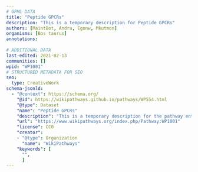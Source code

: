 ```yaml
---
# GPML DATA
title: "Peptide GPCRs"
description: "This is a temporary description for Peptide GPCRs"
authors: [MaintBot, Andra, Egonw, Mkutmon]
organisms: [Bos taurus]
annotations:
  
# ADDITIONAL DATA
last-edited: 2021-02-13
communities: []
wpid: "WP1001"
# STRUCTURED METADATA FOR SEO
seo:
  type: CreativeWork
schema-jsonld:
  - "@context": https://schema.org/
    "@id": https://wikipathways.github.io/pathways/WP554.html
    "@type": Dataset
    "name": "Peptide GPCRs"
    "description": "This is a temporary description for the pathway entitled: Peptide GPCRs"
    "url": "https://www.wikipathways.org/index.php/Pathway:WP1001"
    "license": CC0
    "creator":
    - "@type": Organization
      "name": "WikiPathways"
    "keywords": [
      "",
      ]
---
```

